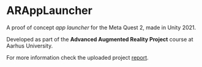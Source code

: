 # ARAppLauncher

A proof of concept *app launcher* for the Meta Quest 2, made in Unity 2021.

Developed as part of the **Advanced Augmented Reality Project** course at Aarhus University.

For more information check the uploaded project [report](Report.pdf).